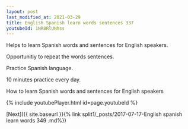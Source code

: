 ```yaml
---
layout: post
last_modified_at: 2021-03-29
title: English Spanish learn words sentences 337 
youtubeId: 1NR8RlUNhss
---
```

 
 
Helps to learn Spanish words and sentences for English speakers.

Opportunitiy to repeat the words sentences. 

Practice Spanish language. 
 
10 minutes practice every day. 
 
How to learn Spanish words and sentences for English speakers 
 
{% include youtubePlayer.html id=page.youtubeId %}
 
 
[Next]({{ site.baseurl }}{% link  split1/_posts/2017-07-17-English spanish learn words 349 .md%})
 

